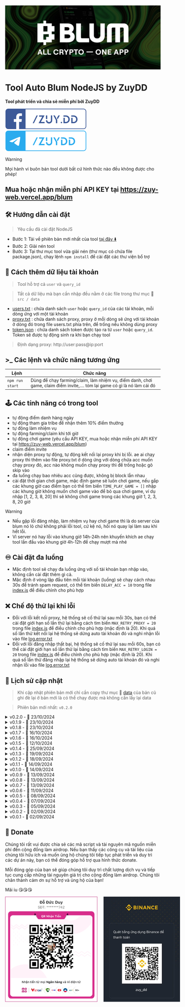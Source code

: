 ![Blum banner](https://raw.githubusercontent.com/zuydd/image/main/blum.jpeg)

# Tool Auto Blum NodeJS by ZuyDD

**Tool phát triển và chia sẻ miễn phí bởi ZuyDD**

<a href="https://www.facebook.com/zuy.dd"><img src="https://raw.githubusercontent.com/zuydd/image/main/facebook.svg" alt="Facebook"></a>
<a href="https://t.me/zuydd"><img src="https://raw.githubusercontent.com/zuydd/image/main/telegram.svg" alt="Telegram"></a>

> [!WARNING]
> Mọi hành vi buôn bán tool dưới bất cứ hình thức nào đều không được cho phép!

## Mua hoặc nhận miễn phí API KEY tại https://zuy-web.vercel.app/blum

## 🛠️ Hướng dẫn cài đặt

> Yêu cầu đã cài đặt NodeJS

- Bước 1: Tải về phiên bản mới nhất của tool [tại đây ⬇️](https://github.com/zuydd/blum/archive/refs/heads/main.zip)
- Bước 2: Giải nén tool
- Bước 3: Tại thư mục tool vừa giải nén (thư mục có chứa file package.json), chạy lệnh `npm install` để cài đặt các thư viện bổ trợ

## 💾 Cách thêm dữ liệu tài khoản

> Tool hỗ trợ cả `user` và `query_id`

> Tất cả dữ liệu mà bạn cần nhập đều nằm ở các file trong thư mục 📁 `src / data`

- [users.txt](src/data/users.txt) : chứa danh sách `user` hoặc `query_id` của các tài khoản, mỗi dòng ứng với một tài khoản
- [proxy.txt](src/data/proxy.txt) : chứa danh sách proxy, proxy ở mỗi dòng sẽ ứng với tài khoản ở dòng đó trong file users.txt phía trên, để trống nếu không dùng proxy
- [token.json](src/data/token.json) : chứa danh sách token được tạo ra từ `user` hoặc `query_id`. Token sẽ được tự động sinh ra khi bạn chạy tool

> Định dạng proxy: http://user:pass@ip:port

## >\_ Các lệnh và chức năng tương ứng

| Lệnh            | Chức năng                                                                                                                  |
| --------------- | -------------------------------------------------------------------------------------------------------------------------- |
| `npm run start` | Dùng để chạy farming/claim, làm nhiệm vụ, điểm danh, chơi game, claim điểm invite,.... tóm lại game có gì là nó làm cái đó |

## 🕹️ Các tính năng có trong tool

- tự động điểm danh hàng ngày
- tự động tham gia tribe để nhận thêm 10% điểm thưởng
- tự động làm nhiệm vụ
- tự động farming/claim khi tới giờ
- tự động chơi game (yêu cầu API KEY, mua hoặc nhận miễn phí API KEY tại https://zuy-web.vercel.app/blum)
- claim điểm invite
- nhận diện proxy tự động, tự động kết nối lại proxy khi bị lỗi. ae ai chạy proxy thì thêm vào file proxy.txt ở dòng ứng với dòng chứa acc muốn chạy proxy đó, acc nào không muốn chạy proxy thì để trống hoặc gõ skip vào
- đa luồng chạy bao nhiêu acc cũng được, không bị block lẫn nhau
- cài đặt thời gian chơi game, mặc định game sẽ luôn chơi game, nếu gắp các khung giờ cao điểm bạn có thể tìm biến `TIME_PLAY_GAME = []` nhập các khung giờ không muốn chơi game vào để bỏ qua chơi game, ví dụ nhập [1, 2, 3, 8, 20] thì sẽ không chơi game trong các khung giờ 1, 2, 3, 8, 20 giờ

> [!WARNING]
>
> - Nếu gặp lỗi đăng nhập, làm nhiệm vụ hay chơi game thì là do server của blum nó lỏ chứ không phải lỗi tool, cứ kệ nó, hồi nó quay lại làm sau khi hết lỗi.
> - Vì server nó hay lỗi vào khung giờ 14h-24h nên khuyến khích ae chạy tool lần đầu vào khung giờ 4h-12h để chạy mượt mà nhé

## ♾ Cài đặt đa luồng

- Mặc định tool sẽ chạy đa luồng ứng với số tài khoản bạn nhập vào, không cần cài đặt thêm gì cả.
- Mặc định ở vòng lặp đầu tiên mỗi tài khoản (luồng) sẽ chạy cách nhau 30s để tránh spam request, có thể tìm biến `DELAY_ACC = 10` trong file [index.js](src/run/index.js) để điều chỉnh cho phù hợp

## ❌ Chế độ thử lại khi lỗi

- Đỗi với lỗi kết nối proxy, hệ thống sẽ cố thử lại sau mỗi 30s, bạn có thể cài đặt giới hạn số lần thử lại bằng cách tìm biến `MAX_RETRY_PROXY = 20` trong file [index.js](src/run/index.js) để điều chỉnh cho phù hợp (mặc định là 20). Khi quá số lần thử kết nối lại hệ thống sẽ dừng auto tài khoản đó và nghi nhận lỗi vào file [log.error.txt](src/data/log.error.txt)
- Đỗi với lỗi đăng nhập thất bại, hệ thống sẽ cố thử lại sau mỗi 60s, bạn có thể cài đặt giới hạn số lần thử lại bằng cách tìm biến `MAX_RETRY_LOGIN = 20` trong file [index.js](src/run/index.js) để điều chỉnh cho phù hợp (mặc định là 20). Khi quá số lần thử đăng nhập lại hệ thống sẽ dừng auto tài khoản đó và nghi nhận lỗi vào file [log.error.txt](src/data/log.error.txt)

## 🔄 Lịch sử cập nhật

> Khi cập nhật phiên bản mới chỉ cần copy thư mục 📁 [data](src/data) của bản cũ ghi đè lại ở bản mới là có thể chạy được mà không cần lấy lại data

> Phiên bản mới nhất: `v0.2.0`

<details>
<summary>v0.2.0 - 📅 23/10/2024</summary>
  
- Fix lỗi không bỏ qua chơi game khi không có API KEY
</details>
<details>
<summary>v0.1.9 - 📅 23/10/2024</summary>
  
- Fix lỗi dừng tool
</details>
<details>
<summary>v0.1.8 - 📅 23/10/2024</summary>
  
- Thêm fake thiết bị
- Thêm hệ thống API KEY chơi game
</details>
<details>
<summary>v0.1.7 - 📅 16/10/2024</summary>
  
- Thay đổi cơ chế cài đặt thời gian không chơi game (mặc định sẽ luôn chơi game)
</details>
<details>
<summary>v0.1.6 - 📅 16/10/2024</summary>
  
- Fix lỗi chơi game
- Thêm nhặt chó (DOGS) khi chơi game
</details>
<details>
<summary>v0.1.5 - 📅 12/10/2024</summary>
  
- Tạm bỏ qua chơi game, sẽ fix sau
</details>
<details>
<summary>v0.1.4 - 📅 25/09/2024</summary>
  
- Tạm bỏ qua làm nhiệm vụ do server lỗi (sẽ tự động mở lại khi server ổn định)
</details>
<details>
<summary>v0.1.3 - 📅 19/09/2024</summary>
  
- Fix lỗi làm nhiệm vụ
</details>
<details>
<summary>v0.1.2 - 📅 18/09/2024</summary>
  
- Thêm làm nhiệm vụ X Empire
</details>
<details>
<summary>v0.1.1 - 📅 14/09/2024</summary>
  
- Fix lỗi vòng lặp liên tục
- Thêm thông báo từ hệ thống và kiểm tra version
- Thêm giới hạn thời gian chơi game tránh lúc server bị lag, mặc định chỉ chơi game từ 1h sáng đến 13h trưa (giờ Việt Nam UTC+7).
</details>
<details>
<summary>v0.1.0 - 📅 14/09/2024</summary>
  
- Thêm làm nhiệm vụ weekly
</details>
<details>
<summary>v0.0.9 - 📅 13/09/2024</summary>
  
- Sửa lỗi spam request server github
</details>
<details>
<summary>v0.0.8 - 📅 13/09/2024</summary>
  
- Fix lỗi lấy data từ server
</details>
<details>
<summary>v0.0.7 - 📅 13/09/2024</summary>
  
- Fix lỗi lấy danh sách nhiệm vụ thất bại
- Hỗ trợ làm nhiệm vụ Promo
- Thêm đếm ngược đến lần chạy tiếp theo
- Tự động lấy data câu trả lời từ server sau mỗi 20-40 phút
</details>
<details>
<summary>v0.0.6 - 📅 11/09/2024</summary>
  
- Thêm tự động làm các task yêu cầu trả lời câu hỏi (do server blum không ổn định nên có thể lần đầu làm sẽ bị lỗi, mọi người cứ kệ nó để hồi nó quay lại làm là được)
- Sửa lỗi chức năng điểm danh (checkin) hiển thị đúng trạng thái và phần thưởng khi điểm danh
- Sửa lỗi không tự động claim điểm giới thiệu
- Fix lỗi lấy danh sách nhiệm vụ thất bại
</details>
<details>
<summary>v0.0.5 - 📅 08/09/2024</summary>
  
- Thêm cơ chế giới hạn số lần thử lại khi lỗi proxy/đăng nhập
- Ghi nhận lỗi vào file log khi thử lại quá số lần cài đặt để các bạn chạy nhiều acc tiện theo dõi
- Cập nhật chính xác số vé chơi game sau khi checkin
</details>
<details>
<summary>v0.0.4 - 📅 07/09/2024</summary>
  
- Cập nhật lại data task, fix lỗi không làm task
</details>
<details>
<summary>v0.0.3 - 📅 05/09/2024</summary>
  
- Thay đổi API login
</details>
<details>
<summary>v0.0.2 - 📅 02/09/2024</summary>
  
- Điều chỉnh điểm point chơi game về đúng với thực tế (từ 180 - 200)
</details>
<details>
<summary>v0.0.1 - 📅 02/09/2024</summary>
  
- Chia sẽ tool đến cộng đồng
</details>

## 🎁 Donate

Chúng tôi rất vui được chia sẻ các mã script và tài nguyên mã nguồn miễn phí đến cộng đồng làm airdrop. Nếu bạn thấy các công cụ và tài liệu của chúng tôi hữu ích và muốn ủng hộ chúng tôi tiếp tục phát triển và duy trì các dự án này, bạn có thể đóng góp hỗ trợ qua hình thức donate.

Mỗi đóng góp của bạn sẽ giúp chúng tôi duy trì chất lượng dịch vụ và tiếp tục cung cấp những tài nguyên giá trị cho cộng đồng làm airdrop. Chúng tôi chân thành cảm ơn sự hỗ trợ và ủng hộ của bạn!

Mãi iu 😘😘😘

<div style="display: flex; gap: 20px;">
  <img src="https://raw.githubusercontent.com/zuydd/image/main/qr-momo.png" alt="QR Momo" height="340" />
  <img src="https://raw.githubusercontent.com/zuydd/image/main/qr-binance.jpg" alt="QR Binance" height="340" />
</div>
